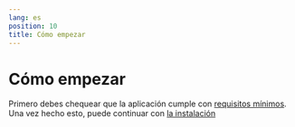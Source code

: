 ```yaml
---
lang: es
position: 10
title: Cómo empezar
---
```


# Cómo empezar

Primero debes chequear que la aplicación cumple con [requisitos mínimos](/docs/learn/getting-started/requirements). Una vez hecho esto, puede continuar con [la instalación](/docs/learn/getting-started/installation)

